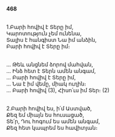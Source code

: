 **468**

\
1.Բարի հովիվ է Տերը իմ,\
Կարոտություն չեմ ունենա,\
Տալիս է հանգիստ Նա իմ անձին,\
Բարի հովիվ է Տերը իմ։

\
 ... Թեև անցնեմ ձորով մահվան,\
 ... Ինձ հետ է Տերն ամեն անգամ,\
 ... Բարի հովիվ է Տերը իմ,\
 ... Նա է իմ վեմը, միակ ուղին։\
 ... Բարի հովիվ (3), Հիսո՛ւս իմ Տեր։ (2)

\
2.Բարի հովիվ ես, ի՛մ Աստված,\
Քեզ եմ միայն ես հուսացած,\
Տե՛ր, Դու հոգում ես ամեն անգամ,\
Քեզ հետ կապրեմ ես հավիտյան։
